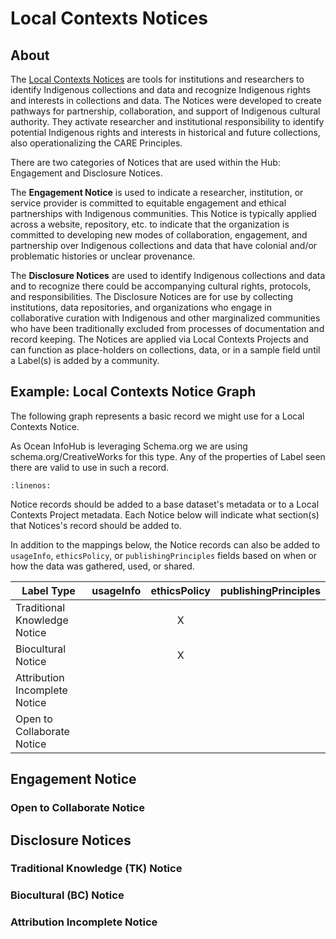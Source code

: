 # Local Contexts Notices

## About
The [Local Contexts Notices](https://localcontexts.org/notices/) are tools for institutions and researchers to identify Indigenous collections and data and recognize Indigenous rights and interests in collections and data.  The Notices were developed to create pathways for partnership, collaboration, and support of Indigenous cultural authority. They activate researcher and institutional responsibility to identify potential Indigenous rights and interests in historical and future collections, also operationalizing the CARE Principles.

There are two categories of Notices that are used within the Hub: Engagement and Disclosure Notices.

The **Engagement Notice** is used to indicate a researcher, institution, or service provider is committed to equitable engagement and ethical partnerships with Indigenous communities. This Notice is typically applied across a website, repository, etc. to indicate that the organization is committed to developing new modes of collaboration, engagement, and partnership over Indigenous collections and data that have colonial and/or problematic histories or unclear provenance.

The **Disclosure Notices** are used to identify Indigenous collections and data and to recognize there could be accompanying cultural rights, protocols, and responsibilities. The Disclosure Notices are for use by collecting institutions, data repositories, and organizations who engage in collaborative curation with Indigenous and other marginalized communities who have been traditionally excluded from processes of documentation and record keeping. The Notices are applied via Local Contexts Projects and can function as place-holders on collections, data, or in a sample field until a Label(s) is added by a community.

## Example: Local Contexts Notice Graph
The following graph represents a basic record we might use for a Local Contexts Notice.

As Ocean InfoHub is leveraging Schema.org we are using schema.org/CreativeWorks for this type. Any of the properties of Label seen there are valid to use in such a record.

```{literalinclude} ../../../odis-in/dataGraphs/thematics/CreativeWork/graphs/local-contexts-notice.json
:linenos:
```

Notice records should be added to a base dataset's metadata or to a Local Contexts Project metadata. Each Notice below will indicate what section(s) that Notices's record should be added to.

In addition to the mappings below, the Notice records can also be added to `usageInfo`, `ethicsPolicy`, or `publishingPrinciples` fields based on when or how the data was gathered, used, or shared.

| Label Type | usageInfo | ethicsPolicy | publishingPrinciples |
| --- | :---: |  :---: | :---: |
| Traditional Knowledge Notice |  | X |  |
| Biocultural Notice |  | X |  |
| Attribution Incomplete Notice |  |  |  |
| Open to Collaborate Notice |  |  |  |

## Engagement Notice

### Open to Collaborate Notice

## Disclosure Notices

### Traditional Knowledge (TK) Notice

### Biocultural (BC) Notice

### Attribution Incomplete Notice